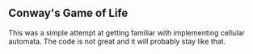 ## Conway's Game of Life
This was a simple attempt at getting familiar with implementing cellular automata. The code is not great and it will probably stay like that.
